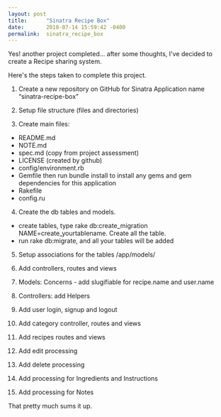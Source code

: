 ```yaml
---
layout: post
title:      "Sinatra Recipe Box"
date:       2018-07-14 15:59:42 -0400
permalink:  sinatra_recipe_box
---
```


Yes! another project completed... after some thoughts, I've decided to create a Recipe sharing system. 

Here's the steps taken to complete this project.

1. Create a new repository on GitHub for Sinatra Application name “sinatra-recipe-box”

2. Setup file structure (files and directories)

3. Create main files:
* README.md
* NOTE.md
* spec.md (copy from project assessment)
* LICENSE (created by github)
* config/environment.rb
* Gemfile then run bundle install to install any gems and gem dependencies for this application
* Rakefile
* config.ru

4. Create the db tables and models.
* create tables, type rake db:create_migration NAME=create_yourtablename. Create all the table.
* run rake db:migrate, and all your tables will be added

5. Setup associations for the tables /app/models/

6. Add controllers, routes and views

7. Models: Concerns - add slugifiable for recipe.name and user.name

8. Controllers: add Helpers

9. Add user login, signup and logout

10. Add category controller, routes and views

11. Add recipes routes and views

12. Add edit processing

13. Add delete processing

14. Add processing for Ingredients and Instructions

15. Add processing for Notes

That pretty much sums it up.
